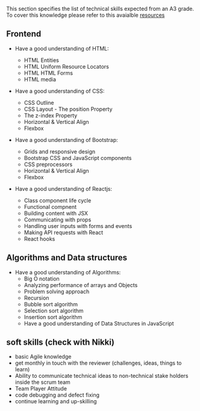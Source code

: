 This section specifies the list of technical skills expected from an A3 grade. To cover this knowledge please refer to this avaialble [resources](https://github.com/Capgemini/grade-ladder-fullstack#a2)

## Frontend
- Have a good understanding of HTML:
  - HTML Entities
  - HTML Uniform Resource Locators
  - HTML HTML Forms
  - HTML media
  

- Have a good understanding of CSS:
  - CSS Outline
  - CSS Layout - The position Property
  - The z-index Property
  - Horizontal & Vertical Align
  - Flexbox 

- Have a good understanding of Bootstrap:
  - Grids and responsive design
  - Bootstrap CSS and JavaScript components
  - CSS preprocessors
  - Horizontal & Vertical Align
  - Flexbox

- Have a good understanding of Reactjs:
  - Class component life cycle
  - Functional compnent
  - Building content with JSX
  - Communicating with props
  - Handling user inputs with forms and events
  - Making API requests with React
  - React hooks

## Algorithms and Data structures
- Have a good understanding of Algorithms:
  - Big O notation
  - Analyzing performance of arrays and Objects
  - Problem solving approach
  - Recursion
  - Bubble sort algorithm
  - Selection sort algorithm
  - Insertion sort algorithm
  - Have a good understanding of Data Structures in JavaScript

## soft skills (check with Nikki)
- basic Agile knowledge
- get monthly in touch with the reviewer (challenges, ideas, things to learn)
- Ability to communicate technical ideas to non-technical stake holders inside the scrum team
- Team Player Attitude
- code debugging and defect fixing
- continue learning and up-skilling

